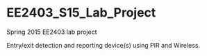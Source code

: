 # EE2403_S15_Lab_Project
Spring 2015 EE2403 lab project


Entry/exit detection and reporting device(s) using PIR and Wireless.
